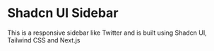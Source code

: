 # Shadcn UI Sidebar

This is a responsive sidebar like Twitter and is built using Shadcn UI, Tailwind CSS and Next.js